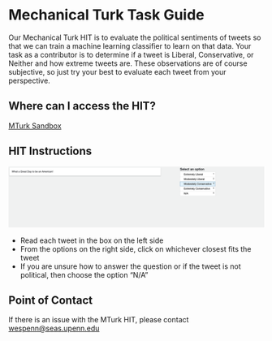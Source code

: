
# Mechanical Turk Task Guide

Our Mechanical Turk HIT is to evaluate the political sentiments of tweets so that we can train a machine learning classifier to learn on that data. Your task as a contributor is to determine if a tweet is Liberal, Conservative, or Neither and how extreme tweets are. These observations are of course subjective, so just try your best to evaluate each tweet from your perspective. 


## Where can I access the HIT?

[MTurk Sandbox](https://workersandbox.mturk.com/projects/3BHOG8KFNLAOMPM14BRWE0OL5VIR8C/tasks?ref=w_pl_prvw)


## HIT Instructions

![alt_text](./HITscreenshot.png)

*   Read each tweet in the box on the left side
*   From the options on the right side, click on whichever closest fits the tweet
*   If you are unsure how to answer the question or if the tweet is not political, then choose the option “N/A”


## Point of Contact

If there is an issue with the MTurk HIT, please contact [wespenn@seas.upenn.edu](mailto:wespenn@seas.upenn.edu)
